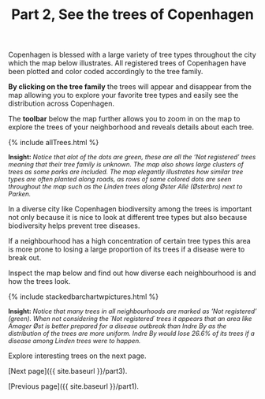 ﻿---
layout: post
title: Part 2, See the trees of Copenhagen 
---
Copenhagen is blessed with a large variety of tree types throughout the city which the map below illustrates. 
All registered trees of Copenhagen have been plotted and color coded accordingly to the tree family. 

**By clicking on the tree family** the trees will appear and disappear from the map allowing you to explore your favorite tree types and easily see the distribution across Copenhagen. 

The **toolbar** below the map further allows you to zoom in on the map to explore the trees of your neighborhood and reveals details about each tree.


{% include allTrees.html %}

<span style="font-size:0.9em;">**Insight:** *Notice that alot of the dots are green, these are all the ‘Not registered’ trees meaning that their tree family is unknown. The map also shows large clusters of trees as some parks are included.* 
</span>
<span style="font-size:0.9em;">
*The map elegantly illustrates how similar tree types are often planted along roads, as rows of same colored dots are seen throughout the map such as the Linden trees along Øster Allé (Østerbro) next to Parken.*</span>


In a diverse city like Copenhagen biodiversity among the trees is important not only because it is nice to look at different tree types but also because biodiversity helps prevent tree diseases. 

If a neighbourhood has a high concentration of certain tree types this area is more prone to losing a large proportion of its trees if a disease were to break out. 

Inspect the map below and find out how diverse each neighbourhood is and how the trees look. 

{% include stackedbarchartwpictures.html %}

<span style="font-size:0.9em;">**Insight:** *Notice that many trees in all neighbourhoods are marked as ‘Not registered’ (green). When not considering the ´Not registered´ trees it appears that an area like Amager Øst is better prepared for a disease outbreak than Indre By as the distribution of the trees are more uniform. Indre By would lose 26.6% of its trees if a disease among Linden trees were to happen.*</span>


Explore interesting trees on the next page. 

[Next page]({{ site.baseurl }}/part3).

[Previous page]({{ site.baseurl }}/part1).




